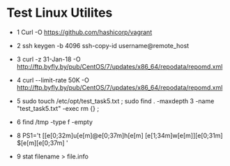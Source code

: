 # Test Linux Utilites

- 1 Curl -O https://github.com/hashicorp/vagrant

- 2 ssh keygen -b 4096
ssh-copy-id username@remote_host

- 3 curl -z 31-Jan-18 -O http://ftp.byfly.by/pub/CentOS/7/updates/x86_64/repodata/repomd.xml

- 4 curl --limit-rate 50K -O http://ftp.byfly.by/pub/CentOS/7/updates/x86_64/repodata/repomd.xml

- 5 sudo touch /etc/opt/test_task5.txt ; sudo find . -maxdepth 3 -name "test_task5.txt" -exec rm {} \;

- 6 find /tmp -type f -empty

- 8 PS1='t [[e[0;32m]u[e[m]@e[0;37m]h[e[m] [e[1;34m]w[e[m]][e[0;31m] $[e[m][e[0;37m] '

- 9 stat filename > file.info
